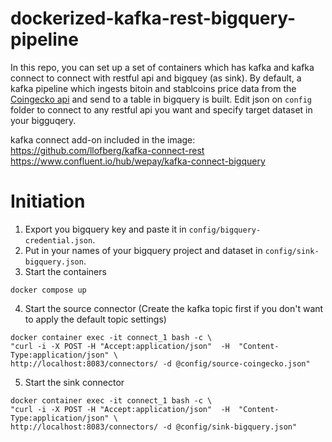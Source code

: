# dockerized-kafka-rest-bigquery-pipeline
In this repo, you can set up a set of containers which has kafka and kafka connect to connect with restful api and bigquey (as sink). By default, a kafka pipeline which ingests bitoin and stablcoins price data from the [Coingecko api](https://www.coingecko.com/en/api) and send to a table in bigquery is built. Edit json on `config` folder to connect to any restful api you want and specify target dataset in your bigguqery.

kafka connect add-on included in the image:
https://github.com/llofberg/kafka-connect-rest
https://www.confluent.io/hub/wepay/kafka-connect-bigquery

# Initiation
1. Export you bigquery key and paste it in `config/bigquery-credential.json`.
2. Put in your names of your bigquery project and dataset in `config/sink-bigquery.json`.
3. Start the containers

```
docker compose up
```

4. Start the source connector (Create the kafka topic first if you don't want to apply the default topic settings)
```
docker container exec -it connect_1 bash -c \
"curl -i -X POST -H "Accept:application/json"  -H  "Content-Type:application/json" \
http://localhost:8083/connectors/ -d @config/source-coingecko.json"
```

5. Start the sink connector
```
docker container exec -it connect_1 bash -c \
"curl -i -X POST -H "Accept:application/json"  -H  "Content-Type:application/json" \
http://localhost:8083/connectors/ -d @config/sink-bigquery.json"
```
